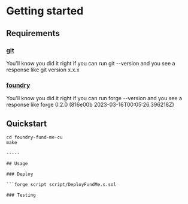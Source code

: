 # Getting started

## Requirements

### [git](https://git-scm.com/book/en/v2/Getting-Started-Installing-Git) 
You'll know you did it right if you can run git --version and you see a response like git version x.x.x
### [foundry](https://getfoundry.sh/)
You'll know you did it right if you can run forge --version and you see a response like forge 0.2.0 (816e00b 2023-03-16T00:05:26.396218Z)

## Quickstart
```git clone https://github.com/Cyfrin/foundry-fund-me-cu
cd foundry-fund-me-cu
make

-----

## Usage

### Deploy

```forge script script/DeployFundMe.s.sol

### Testing

